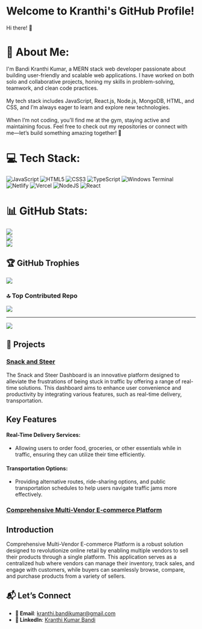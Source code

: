 #  **Welcome to Kranthi's GitHub Profile!**
Hi there! 👋

# 💫 About Me:
I'm Bandi Kranthi Kumar, a MERN stack web developer passionate about building user-friendly and scalable web applications. I have worked on both solo and collaborative projects, honing my skills in problem-solving, teamwork, and clean code practices.<br><br>My tech stack includes JavaScript, React.js, Node.js, MongoDB, HTML, and CSS, and I’m always eager to learn and explore new technologies.<br><br>When I’m not coding, you’ll find me at the gym, staying active and maintaining focus. Feel free to check out my repositories or connect with me—let’s build something amazing together! 🚀


# 💻 Tech Stack:
![JavaScript](https://img.shields.io/badge/javascript-%23323330.svg?style=for-the-badge&logo=javascript&logoColor=%23F7DF1E) ![HTML5](https://img.shields.io/badge/html5-%23E34F26.svg?style=for-the-badge&logo=html5&logoColor=white) ![CSS3](https://img.shields.io/badge/css3-%231572B6.svg?style=for-the-badge&logo=css3&logoColor=white) ![TypeScript](https://img.shields.io/badge/typescript-%23007ACC.svg?style=for-the-badge&logo=typescript&logoColor=white) ![Windows Terminal](https://img.shields.io/badge/Windows%20Terminal-%234D4D4D.svg?style=for-the-badge&logo=windows-terminal&logoColor=white) ![Netlify](https://img.shields.io/badge/netlify-%23000000.svg?style=for-the-badge&logo=netlify&logoColor=#00C7B7) ![Vercel](https://img.shields.io/badge/vercel-%23000000.svg?style=for-the-badge&logo=vercel&logoColor=white) ![NodeJS](https://img.shields.io/badge/node.js-6DA55F?style=for-the-badge&logo=node.js&logoColor=white) ![React](https://img.shields.io/badge/react-%2320232a.svg?style=for-the-badge&logo=react&logoColor=%2361DAFB)
# 📊 GitHub Stats:
![](https://github-readme-stats.vercel.app/api?username=kranthibandikumar&theme=dark&hide_border=false&include_all_commits=true&count_private=true)<br/>
![](https://github-readme-streak-stats.herokuapp.com/?user=kranthibandikumar&theme=dark&hide_border=false)<br/>
![](https://github-readme-stats.vercel.app/api/top-langs/?username=kranthibandikumar&theme=dark&hide_border=false&include_all_commits=true&count_private=true&layout=compact)

## 🏆 GitHub Trophies
![](https://github-profile-trophy.vercel.app/?username=kranthibandikumar&theme=radical&no-frame=false&no-bg=false&margin-w=4)

### 🔝 Top Contributed Repo
![](https://github-contributor-stats.vercel.app/api?username=kranthibandikumar&limit=5&theme=dark&combine_all_yearly_contributions=true)

---
[![](https://visitcount.itsvg.in/api?id=kranthibandikumar&icon=0&color=0)](https://visitcount.itsvg.in)

## 📂 **Projects**

### **[Snack and Steer](https://snack-steer.onrender.com)**  
The Snack and Steer Dashboard is an innovative platform designed to alleviate the frustrations of being stuck in traffic by offering a range of real-time solutions. This dashboard aims to enhance user convenience and productivity by integrating various features, such as real-time delivery, transportation.
## Key Features

#### Real-Time Delivery Services:
-  Allowing users to order food, groceries, or other essentials while in traffic, ensuring they can utilize their time efficiently.

#### Transportation Options: 
- Providing alternative routes, ride-sharing options, and public transportation schedules to help users navigate traffic jams more effectively.

### **[Comprehensive Multi-Vendor E-commerce Platform](https://e-commerce-zeta-topaz.vercel.app/)**  

## Introduction
Comprehensive Multi-Vendor E-commerce Platform is a robust solution designed to revolutionize online retail by enabling multiple vendors to sell their products through
a single platform. This application serves as a centralized hub where vendors can manage their inventory, track sales, and engage with customers, while buyers can 
seamlessly browse, compare, and purchase products from a variety of sellers.


## 📬 **Let’s Connect**
- **📧 Email**: [kranthi.bandikumar@gmail.com](mailto:kranthi.bandikumar@gmail.com)  
- **💼 LinkedIn**: [Kranthi Kumar Bandi](https://www.linkedin.com/in/kranthi-kumar-bandi-464380223/)  
<!-- Proudly created with GPRM ( https://gprm.itsvg.in ) -->
